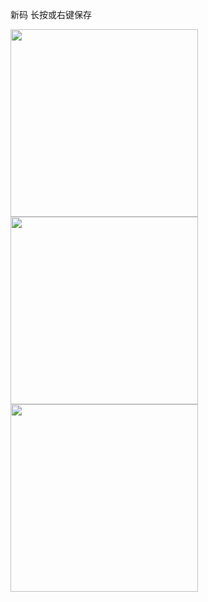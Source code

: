 新码 长按或右键保存

<img width="300" height="300" src="https://s3.bmp.ovh/imgs/2022/03/28263e478924b84a.jpg"/>

<img width="300" height="300" src="https://s3.bmp.ovh/imgs/2022/03/8fab5ce193e4043a.jpg"/>

<img width="300" height="300" src="https://s3.bmp.ovh/imgs/2022/03/ada23ef9583f92e3.jpg"/>

